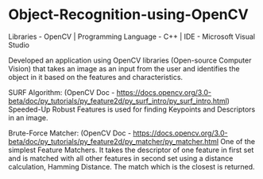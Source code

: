 # Object-Recognition-using-OpenCV
Libraries - OpenCV | Programming Language - C++ | IDE - Microsoft Visual Studio

Developed an application using OpenCV libraries (Open-source Computer Vision) that takes an image as an input from the user and identifies the object in it based on the features and characteristics.

SURF Algorithm: (OpenCV Doc - https://docs.opencv.org/3.0-beta/doc/py_tutorials/py_feature2d/py_surf_intro/py_surf_intro.html)
Speeded-Up Robust Features is used for finding Keypoints and Descriptors in an image.

Brute-Force Matcher: (OpenCV Doc - https://docs.opencv.org/3.0-beta/doc/py_tutorials/py_feature2d/py_matcher/py_matcher.html
One of the simplest Feature Matchers. It takes the descriptor of one feature in first set and is matched with all other features in second set using a distance calculation, Hamming Distance.
The match which is the closest is returned.
